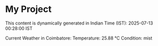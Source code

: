 # My Project

This content is dynamically generated in Indian Time (IST): 2025-07-13 00:28:00 IST


Current Weather in Coimbatore:
Temperature: 25.88 °C
Condition: mist
